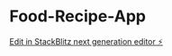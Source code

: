 # Food-Recipe-App

[Edit in StackBlitz next generation editor ⚡️](https://stackblitz.com/~/github.com/NoumanIsmail/Food-Recipe-App)